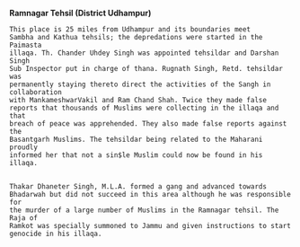 **Ramnagar Tehsil (District Udhampur)**


    This place is 25 miles from Udhampur and its boundaries meet
    Sambha and Kathua tehsils; the depredations were started in the Paimasta
    illaqa. Th. Chander Uhdey Singh was appointed tehsildar and Darshan Singh
    Sub Inspector put in charge of thana. Rugnath Singh, Retd. tehsildar was
    permanently staying thereto direct the activities of the Sangh in collaboration
    with MankameshwarVakil and Ram Chand Shah. Twice they made false
    reports that thousands of Muslims were collecting in the illaqa and that
    breach of peace was apprehended. They also made false reports against the
    Basantgarh Muslims. The tehsildar being related to the Maharani proudly
    informed her that not a sin$le Muslim could now be found in his illaqa.
   
   
    Thakar Dhaneter Singh, M.L.A. formed a gang and advanced towards
    Bhadarwah but did not succeed in this area although he was responsible for
    the murder of a large number of Muslims in the Ramnagar tehsil. The Raja of
    Ramkot was specially summoned to Jammu and given instructions to start
    genocide in his illaqa.
